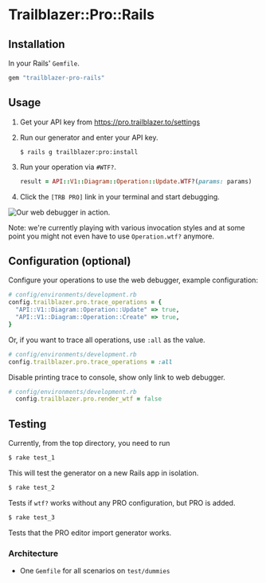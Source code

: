 # Trailblazer::Pro::Rails

## Installation

In your Rails' `Gemfile`.

```ruby
gem "trailblazer-pro-rails"
```

## Usage

1. Get your API key from https://pro.trailblazer.to/settings
2. Run our generator and enter your API key.
    ```
    $ rails g trailblazer:pro:install

    ```
3. Run your operation via `#WTF?`.
    ```ruby
    result = API::V1::Diagram::Operation::Update.WTF?(params: params)
    ```

4. Click the `[TRB PRO]` link in your terminal and start debugging.

![Our web debugger in action.](docs/debugger-ide-screenshot-august.png)

Note: we're currently playing with various invocation styles and at some point you might not even have to use `Operation.wtf?` anymore.

## Configuration (optional)

Configure your operations to use the web debugger, example configuration:
```ruby
# config/environments/development.rb
config.trailblazer.pro.trace_operations = {
  "API::V1::Diagram::Operation::Update" => true,
  "API::V1::Diagram::Operation::Create" => true,
}
```

Or, if you want to trace all operations, use `:all` as the value.
```ruby
# config/environments/development.rb
config.trailblazer.pro.trace_operations = :all
```

Disable printing trace to console, show only link to web debugger.
```ruby
# config/environments/development.rb
  config.trailblazer.pro.render_wtf = false
```

## Testing

Currently, from the top directory, you need to run

```ruby
$ rake test_1
```
This will test the generator on a new Rails app in isolation.

```ruby
$ rake test_2
```

Tests if `wtf?` works without any PRO configuration, but PRO is added.

```ruby
$ rake test_3
```

Tests that the PRO editor import generator works.

### Architecture

* One `Gemfile` for all scenarios on `test/dummies`

